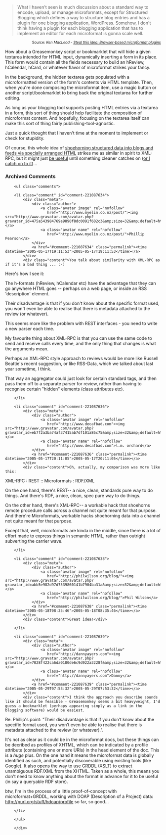 <blockquote>What I haven't seen is much discussion about a standard way to encode, upload, or manage microformats, except for Structured Blogging which defines a way to structure blog entries and has a plugin for one blogging application, WordPress. Somehow, I don't think having a plugin for each blogging application that has to implement an editor for each microformat is gonna scale well.</blockquote>
<div align="right"><small>Source: <cite>Ken MacLeod - <a href="http://bitsko.slc.ut.us/blog/2005/05/15#uformat-plugins">Steal this idea: Browser-based microformat plugins</a></cite></small></div>

How about a Greasemonkey script or bookmarklet that will hide a given textarea intended for HTML input, dynamically inserting a form in its place.  This form would contain all the fields necessary to build an hReview, hCalendar, hCard, or whatever flavor of microformat strikes your fancy.  

In the background, the hidden textarea gets populated with a microformatted version of the form's contents via HTML template.  Then, when you're done composing the microformat item, use a magic button or another script/bookmarklet to bring back the original textarea for further editing.

As long as your blogging tool supports posting HTML entries via a textarea in a form, this sort of thing should help facilitate the composition of microformat content.  And hopefully, focusing on the textarea itself can make this sort of thing fairly publishing-tool-agnostic.

Just a quick thought that I haven't time at the moment to implement or check for stupidity.

Of course, this whole idea of [shoehorning structured data into blogs and feeds via specially arranged HTML][shoe] strikes me as similar in spirit to XML-RPC, but it might just [be useful][useful] until something cleaner catches on ([or I catch on to it][catch])...

[catch]: http://www.decafbad.com/blog/2002/11/02/ooocae
[useful]: http://www.decafbad.com/blog/2002/11/26/oooccb
[shoe]: http://www.decafbad.com/blog/2005/05/05/the_right_place_for_data_in_your_feed

<div id="comments" class="comments archived-comments">
            <h3>Archived Comments</h3>
            
        <ul class="comments">
            
        <li class="comment" id="comment-221087634">
            <div class="meta">
                <div class="author">
                    <a class="avatar image" rel="nofollow" 
                       href="http://www.myelin.co.nz/post/"><img src="http://www.gravatar.com/avatar.php?gravatar_id=475a543984769e9890f8dc0091f602c3&amp;size=32&amp;default=http://mediacdn.disqus.com/1320279820/images/noavatar32.png"/></a>
                    <a class="avatar name" rel="nofollow" 
                       href="http://www.myelin.co.nz/post/">Phillip Pearson</a>
                </div>
                <a href="#comment-221087634" class="permalink"><time datetime="2005-05-17T19:11:53">2005-05-17T19:11:53</time></a>
            </div>
            <div class="content">You talk about similarity with XML-RPC as if it's a bad thing ... :-)

Here's how I see it:

The h-formats (hReview, hCalendar etc) have the advantage that they can go anywhere HTML goes -- perhaps on a web page, or inside an RSS 'description' element.

Their disadvantage is that if you don't know about the specific format used, you won't even be able to realise that there is metadata attached to the review (or whatever).

This seems more like the problem with REST interfaces - you need to write a new parser each time.

My favourite thing about XML-RPC is that you can use the same code to send and receive calls every time, and the only thing that changes is what the arguments mean.

Perhaps an XML-RPC style approach to reviews would be more like Russell Beattie's recent suggestion, or like RSS-Data, which we talked about last year sometime, I think.

That way an aggregator could just look for certain standard tags, and then pass them off to a separate parser for review, rather than having to recognise certain "hidden" elements (class attributes etc).</div>
            
        </li>
    
        <li class="comment" id="comment-221087636">
            <div class="meta">
                <div class="author">
                    <a class="avatar image" rel="nofollow" 
                       href="http://www.decafbad.com"><img src="http://www.gravatar.com/avatar.php?gravatar_id=eb7f2a3ba74af37415ab7df101a86c75&amp;size=32&amp;default=http://mediacdn.disqus.com/1320279820/images/noavatar32.png"/></a>
                    <a class="avatar name" rel="nofollow" 
                       href="http://www.decafbad.com">l.m. orchard</a>
                </div>
                <a href="#comment-221087636" class="permalink"><time datetime="2005-05-17T20:11:05">2005-05-17T20:11:05</time></a>
            </div>
            <div class="content">Oh, actually, my comparison was more like this:

XML-RPC : REST :: Microformats : RDF/XML

On the one hand, there's REST-- a nice, clean, standards pure way to do things.  And there's RDF, a nice, clean, spec pure way to do things.

On the other hand, there's XML-RPC-- a workable hack that shoehorns remote procedure calls across a channel not quite meant for that purpose.  And there're Microformats, workable hacks shoehorning data into a channel not quite meant for that purpose.

Except that, well, microformats are kinda in the middle, since there *is* a lot of effort made to express things in semantic HTML, rather than outright subverting the carrier wave.</div>
            
        </li>
    
        <li class="comment" id="comment-221087638">
            <div class="meta">
                <div class="author">
                    <a class="avatar image" rel="nofollow" 
                       href="http://philwilson.org/blog/"><img src="http://www.gravatar.com/avatar.php?gravatar_id=abb5e982d97d7539860141b7904ba31a&amp;size=32&amp;default=http://mediacdn.disqus.com/1320279820/images/noavatar32.png"/></a>
                    <a class="avatar name" rel="nofollow" 
                       href="http://philwilson.org/blog/">Phil Wilson</a>
                </div>
                <a href="#comment-221087638" class="permalink"><time datetime="2005-05-18T08:35:46">2005-05-18T08:35:46</time></a>
            </div>
            <div class="content">Great idea!</div>
            
        </li>
    
        <li class="comment" id="comment-221087639">
            <div class="meta">
                <div class="author">
                    <a class="avatar image" rel="nofollow" 
                       href="http://dannyayers.com"><img src="http://www.gravatar.com/avatar.php?gravatar_id=7028f422ca6da0180de6c9d922a3228f&amp;size=32&amp;default=http://mediacdn.disqus.com/1320279820/images/noavatar32.png"/></a>
                    <a class="avatar name" rel="nofollow" 
                       href="http://dannyayers.com">Danny</a>
                </div>
                <a href="#comment-221087639" class="permalink"><time datetime="2005-05-29T07:53:32">2005-05-29T07:53:32</time></a>
            </div>
            <div class="content">I think the approach you describe sounds like it should be feasible - Greasemonkey seems a bit heavyweight, I'd guess a bookmarklet (perhaps appearing simply as a link in the blogging software) would be easiest.

Re. Phillip's point: "Their disadvantage is that if you don’t know about the specific format used, you won’t even be able to realise that there is metadata attached to the review (or whatever).".

It's  not as clear as it could be in the microformat docs, but these things can be decribed as profiles of XHTML, which can be indicated by a profile attribute (containing one or more URIs) in the head element of the doc. This is a *huge* plus. On the one hand it means the microformat data is globally identified as such, and potentially discoverable using existing tools (like Google). It also opens the way to use GRDDL (XSLT) to extract unambiguous RDF/XML from the XHTML. Taken as a whole, this means you don't need to know anything about the format in advance for it to be useful (in say a queryable RDF store).

btw, I'm in the process of a little proof-of-concept with microformat+GRDDL, working with DOAP (Description of a Project) data:
http://purl.org/stuff/hdoap/profile
so far, so good...</div>
            
        </li>
    
        </ul>
    
        </div>
    